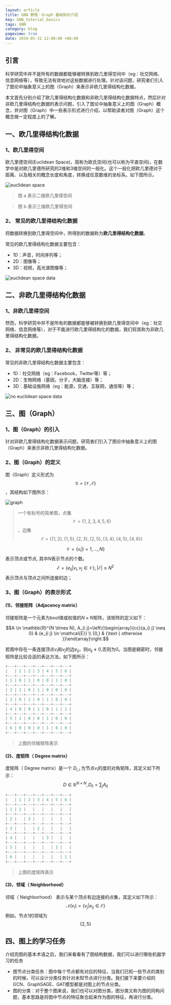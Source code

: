 ```yaml
---
layout: article
title: GNN 教程：Graph 基础知识介绍
key: GNN_tutorial_basics
tags: GNN
category: blog
pageview: true
date: 2019-05-31 12:00:00 +08:00
---
```

## 引言

科学研究中并不是所有的数据都能够被转换到欧几里得空间中（eg：社交网络、信息网络等），导致无法有效地对这些数据进行处理。针对该问题，研究者们引入了图论中抽象意义上的图（Graph）来表示非欧几里得结构化数据。

本文首先分别介绍了欧几里得结构化数据和非欧几里得结构化数据特点，然后针对非欧几里得结构化数据的表示问题，引入了图论中抽象意义上的图（Graph）概念，并对图（Graph）中一些表示形式进行介绍，以帮助读者对图（Graph）这个概念做一定程度上的了解。

## 一、欧几里得结构化数据

### 1、欧几里得空间

欧几里德空间(Euclidean Space)，简称为欧氏空间(也可以称为平直空间)，在数学中是对欧几里德所研究的2维和3维空间的一般化。这个一般化把欧几里德对于距离、以及相关的概念长度和角度，转换成任意数维的坐标系。如下图所示。

![euclidean space](http://ww4.sinaimg.cn/large/006tNc79ly1g46vmxsp95j30lu0b3adf.jpg)

> 图 a 表示二维欧几里得空间

> 图 b 表示三维欧几里得空间

### 2、 常见的欧几里得结构化数据

将数据转换到欧几里得空间中，所得到的数据称为**欧几里得结构化数据**。

常见的欧几里得结构化数据主要包含：

- 1D：声音，时间序列等；
- 2D：图像等；
- 3D：视频，高光谱图像等；

![euclidean space data](http://ww4.sinaimg.cn/large/006tNc79ly1g46vmukxctj30l8090q5a.jpg)

## 二、非欧几里得结构化数据

### 1、非欧几里得空间

然而，科学研究中并不是所有的数据都能够被转换到欧几里得空间中（eg：社交网络、信息网络等），对于不能进行欧几里得结构化的数据，我们将其称为非欧几里得结构化数据。

### 2、 非常见的欧几里得结构化数据

常见的非欧几里得结构化数据主要包含：

- 1D：社交网络（eg：Facebook，Twitter等）等；
- 2D：生物网络（基因，分子，大脑连接）等；
- 3D：基础设施网络（eg：能源，交通，互联网，通信等）等；

![no euclidean space data](http://ww1.sinaimg.cn/large/006tNc79ly1g46vm87j37j30r807841t.jpg)

## 三、图（Graph）

### 1、图（Graph）的引入

针对非欧几里得结构化数据表示问题，研究者们引入了图论中抽象意义上的图（Graph）来表示非欧几里得结构化数据。

### 2、图（Graph）的定义

图（Graph）定义形式为$$\mathcal{G}=(\mathcal{V}, \mathcal{E})$$，其结构如下图所示：

![graph](http://ww3.sinaimg.cn/large/006tNc79ly1g46vmn1lj8j30c8083q30.jpg)

> 一个有标号的简单图，点集$$\mathcal{V}= \{1, 2, 3, 4, 5, 6\}$$，边集$$\mathcal{E} = \{\{1,2\}, \{1,5\}, \{2,3\}, \{2,5\}, \{3,4\}, \{4,5\}, \{4,6\}\}$$

$$\mathcal{V}=\left\{v_{i} \vert i=1, \ldots, N\right\}$$ 表示顶点或节点, 其中$N$表示节点的个数。
$$\mathcal{E}=\left\{e_{i j} \vert v_{i}, v_{j} \in \mathcal{V}\right\},\vert\mathcal{E}\vert \leq N^{2}$$ 表示顶点与顶点之间所连接的边；

### 3、图（Graph）的表示形式

#### (1)、邻接矩阵（Adjacency matrix）

邻接矩阵是一个元素为bool值或权值的$N\times N$矩阵，该矩阵的定义如下：

$$A \in \mathbb{R}^{N \times N}, A_{i j}=\left\{\begin{array}{cc}{a_{i j} \neq 0} & {e_{i j} \in \mathcal{E}} \\ {0,} & {\text { otherwise }}\end{array}\right.$$

若图中存在一条连接顶点$v_i$和$v_j$的边$e_{i j}$，则$a_{i j} \neq 0$,否则为0。当图是稠密时，邻接矩阵是比较合适的表达方法。如下图所示：

```c++
+---+---+---+---+---+---+---+
|   | 1 | 2 | 3 | 4 | 5 | 6 |
+---+---+---+---+---+---+---+
| 1 | 0 | 1 | 0 | 0 | 1 | 0 |
+---+---+---+---+---+---+---+
| 2 | 1 | 0 | 1 | 0 | 0 | 0 |
+---+---+---+---+---+---+---+
| 3 | 0 | 1 | 0 | 1 | 0 | 0 |
+---+---+---+---+---+---+---+
| 4 | 0 | 0 | 1 | 0 | 1 | 1 |
+---+---+---+---+---+---+---+
| 5 | 1 | 0 | 0 | 1 | 0 | 0 |
+---+---+---+---+---+---+---+
| 6 | 0 | 0 | 0 | 1 | 0 | 0 |
+---+---+---+---+---+---+---+
```

> 上图的邻接矩阵表示

#### (2)、度矩阵（ Degree matrix）

度矩阵（ Degree matrix）是一个 $D_{i,i}$ 为节点$v_i$的度的对角矩阵，其定义如下所示：
$$
D \in \mathbb{R}^{N \times N}, D_{i i}=\sum_{j} A_{i j}
$$

```c++
+---+---+---+---+---+---+---+
|   | 1 | 2 | 3 | 4 | 5 | 6 |
+---+---+---+---+---+---+---+
| 1 | 2 |   |   |   |   |   |
+---+---+---+---+---+---+---+
| 2 |   | 3 |   |   |   |   |
+---+---+---+---+---+---+---+
| 3 |   |   | 2 |   |   |   |
+---+---+---+---+---+---+---+
| 4 |   |   |   | 3 |   |   |
+---+---+---+---+---+---+---+
| 5 |   |   |   |   | 3 |   |
+---+---+---+---+---+---+---+
| 6 |   |   |   |   |   | 1 |
+---+---+---+---+---+---+---+
```

> 上图的度矩阵表示

#### (3)、邻域（ Neighborhood）

邻域（ Neighborhood） 表示与某个顶点有边连接的点集，其定义如下所示：
$$
\mathcal{N}\left(v_{i}\right)=\left\{v_{j} | e_{i j} \in \mathcal{E}\right\}
$$
例如，节点$1$的领域为$$\{2, 5\}$$

## 四、图上的学习任务

介绍完图的基本术语之后，我们来看看有了图结构数据，我们可以进行哪些机器学习的任务

- 图节点分类任务：图中每个节点都有对应的特征，当我们已知一些节点的类别的时候，可以设计分类任务针对未知节点进行分类。我们接下来要介绍的 GCN、GraphSAGE、GAT模型都是对图上的节点分类。
- 图的分类：对于整个图来说，我们也可以对图分类，图分类又称为图的同构问题，基本思路是将图中节点的特征聚合起来作为图的特征，再进行分类。

